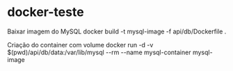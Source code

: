 # docker-teste

Baixar imagem do MySQL
docker build -t mysql-image -f api/db/Dockerfile .

Criação do container com volume
docker run -d -v $(pwd)/api/db/data:/var/lib/mysql --rm --name mysql-container mysql-image
